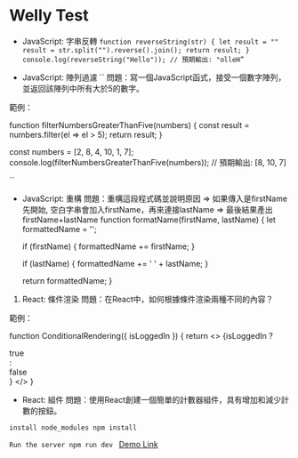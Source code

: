# Welly Test

- JavaScript: 字串反轉
``
function reverseString(str) {
  let result = ""
  result = str.split("").reverse().join();
  return result;
}
console.log(reverseString("Hello")); // 預期輸出: "olleH”
``

- JavaScript: 陣列過濾
``
問題：寫一個JavaScript函式，接受一個數字陣列，並返回該陣列中所有大於5的數字。 

範例：

function filterNumbersGreaterThanFive(numbers) {
  const result = numbers.filter(el => el > 5);
  return result;
}

const numbers = [2, 8, 4, 10, 1, 7];
console.log(filterNumbersGreaterThanFive(numbers)); // 預期輸出: [8, 10, 7]

``
- JavaScript: 重構
問題：重構這段程式碼並說明原因
=> 如果傳入是firstName先開始, 空白字串會加入firstName，再來連接lastName
=> 最後結果產出firstName+lastName
function formatName(firstName, lastName) {
  let formattedName = '';

  if (firstName) {
    formattedName += firstName;
  }

  if (lastName) {
    formattedName += ' ' + lastName;
  }

  return formattedName;
}

1. React: 條件渲染
問題：在React中，如何根據條件渲染兩種不同的內容？

範例：

function ConditionalRendering({ isLoggedIn }) {
    return <>
            {isLoggedIn ? <div>true</div> : <div>false</div>}
           </>
}

- React: 組件
問題：使用React創建一個簡單的計數器組件，具有增加和減少計數的按鈕。

``install node_modules
npm install 
``

``Run the server
npm run dev
``
[Demo Link](http://localhost:5173/)

